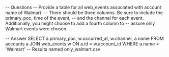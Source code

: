-- Questions
-- Provide a table for all web_events associated with account name of Walmart. 
-- There should be three columns. Be sure to include the primary_poc, time of the event, 
-- and the channel for each event. Additionally, you might choose to add a fourth column to 
-- assure only Walmart events were chosen.

-- Answer
SELECT a.primary_poc, 
		w.occurred_at, 
        w.channel,
        a.name
FROM accounts a
JOIN web_events w
ON a.id = w.account_id
WHERE a.name = 'Walmart' -- Results named only_walmart.csv
